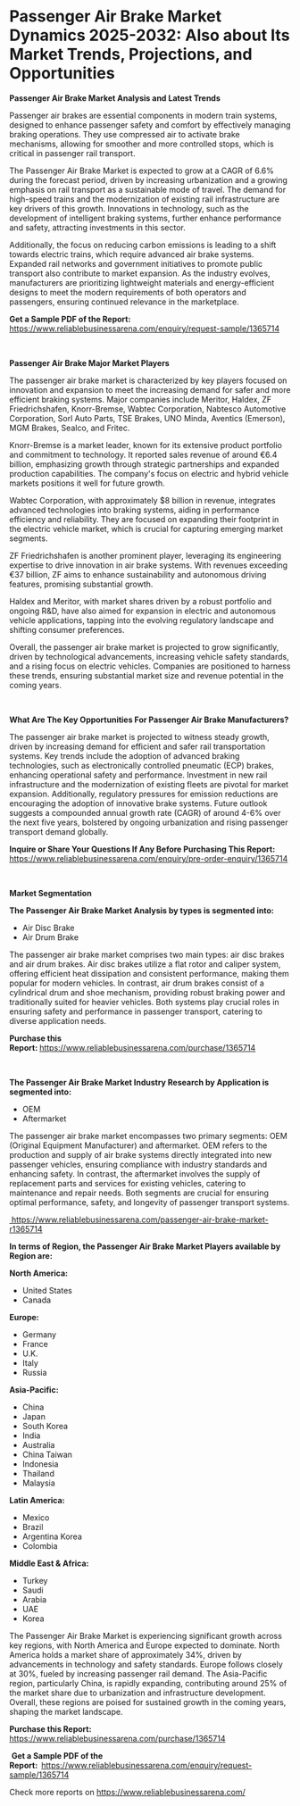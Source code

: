 <p><h1>Passenger Air Brake Market Dynamics 2025-2032: Also about Its Market Trends, Projections, and Opportunities</h1></p><p><strong>Passenger Air Brake Market Analysis and Latest Trends</strong></p>
<p><p>Passenger air brakes are essential components in modern train systems, designed to enhance passenger safety and comfort by effectively managing braking operations. They use compressed air to activate brake mechanisms, allowing for smoother and more controlled stops, which is critical in passenger rail transport.</p><p>The Passenger Air Brake Market is expected to grow at a CAGR of 6.6% during the forecast period, driven by increasing urbanization and a growing emphasis on rail transport as a sustainable mode of travel. The demand for high-speed trains and the modernization of existing rail infrastructure are key drivers of this growth. Innovations in technology, such as the development of intelligent braking systems, further enhance performance and safety, attracting investments in this sector.</p><p>Additionally, the focus on reducing carbon emissions is leading to a shift towards electric trains, which require advanced air brake systems. Expanded rail networks and government initiatives to promote public transport also contribute to market expansion. As the industry evolves, manufacturers are prioritizing lightweight materials and energy-efficient designs to meet the modern requirements of both operators and passengers, ensuring continued relevance in the marketplace.</p></p>
<p><strong>Get a Sample PDF of the Report:&nbsp;</strong> <a href="https://www.reliablebusinessarena.com/enquiry/request-sample/1365714?utm_campaign=3118&utm_medium=2&utm_source=Github&utm_content=ia&utm_term=22032025&utm_id=passenger-air-brake">https://www.reliablebusinessarena.com/enquiry/request-sample/1365714</a></p>
<p>&nbsp;</p>
<p><strong>Passenger Air Brake Major Market Players</strong></p>
<p><p>The passenger air brake market is characterized by key players focused on innovation and expansion to meet the increasing demand for safer and more efficient braking systems. Major companies include Meritor, Haldex, ZF Friedrichshafen, Knorr-Bremse, Wabtec Corporation, Nabtesco Automotive Corporation, Sorl Auto Parts, TSE Brakes, UNO Minda, Aventics (Emerson), MGM Brakes, Sealco, and Fritec.</p><p>Knorr-Bremse is a market leader, known for its extensive product portfolio and commitment to technology. It reported sales revenue of around €6.4 billion, emphasizing growth through strategic partnerships and expanded production capabilities. The company's focus on electric and hybrid vehicle markets positions it well for future growth.</p><p>Wabtec Corporation, with approximately $8 billion in revenue, integrates advanced technologies into braking systems, aiding in performance efficiency and reliability. They are focused on expanding their footprint in the electric vehicle market, which is crucial for capturing emerging market segments.</p><p>ZF Friedrichshafen is another prominent player, leveraging its engineering expertise to drive innovation in air brake systems. With revenues exceeding €37 billion, ZF aims to enhance sustainability and autonomous driving features, promising substantial growth.</p><p>Haldex and Meritor, with market shares driven by a robust portfolio and ongoing R&D, have also aimed for expansion in electric and autonomous vehicle applications, tapping into the evolving regulatory landscape and shifting consumer preferences.</p><p>Overall, the passenger air brake market is projected to grow significantly, driven by technological advancements, increasing vehicle safety standards, and a rising focus on electric vehicles. Companies are positioned to harness these trends, ensuring substantial market size and revenue potential in the coming years.</p></p>
<p>&nbsp;</p>
<p><strong>What Are The Key Opportunities For Passenger Air Brake Manufacturers?</strong></p>
<p><p>The passenger air brake market is projected to witness steady growth, driven by increasing demand for efficient and safer rail transportation systems. Key trends include the adoption of advanced braking technologies, such as electronically controlled pneumatic (ECP) brakes, enhancing operational safety and performance. Investment in new rail infrastructure and the modernization of existing fleets are pivotal for market expansion. Additionally, regulatory pressures for emission reductions are encouraging the adoption of innovative brake systems. Future outlook suggests a compounded annual growth rate (CAGR) of around 4-6% over the next five years, bolstered by ongoing urbanization and rising passenger transport demand globally.</p></p>
<p><strong>Inquire or Share Your Questions If Any Before Purchasing This Report:</strong> <a href="https://www.reliablebusinessarena.com/enquiry/pre-order-enquiry/1365714?utm_campaign=3118&utm_medium=2&utm_source=Github&utm_content=ia&utm_term=22032025&utm_id=passenger-air-brake">https://www.reliablebusinessarena.com/enquiry/pre-order-enquiry/1365714</a></p>
<p>&nbsp;</p>
<p><strong>Market Segmentation</strong></p>
<p><strong>The Passenger Air Brake Market Analysis by types is segmented into:</strong></p>
<p><ul><li>Air Disc Brake</li><li>Air Drum Brake</li></ul></p>
<p><p>The passenger air brake market comprises two main types: air disc brakes and air drum brakes. Air disc brakes utilize a flat rotor and caliper system, offering efficient heat dissipation and consistent performance, making them popular for modern vehicles. In contrast, air drum brakes consist of a cylindrical drum and shoe mechanism, providing robust braking power and traditionally suited for heavier vehicles. Both systems play crucial roles in ensuring safety and performance in passenger transport, catering to diverse application needs.</p></p>
<p><strong>Purchase this Report:&nbsp;</strong><a href="https://www.reliablebusinessarena.com/purchase/1365714?utm_campaign=3118&utm_medium=2&utm_source=Github&utm_content=ia&utm_term=22032025&utm_id=passenger-air-brake">https://www.reliablebusinessarena.com/purchase/1365714</a></p>
<p>&nbsp;</p>
<p><strong>The Passenger Air Brake Market Industry Research by Application is segmented into:</strong></p>
<p><ul><li>OEM</li><li>Aftermarket</li></ul></p>
<p><p>The passenger air brake market encompasses two primary segments: OEM (Original Equipment Manufacturer) and aftermarket. OEM refers to the production and supply of air brake systems directly integrated into new passenger vehicles, ensuring compliance with industry standards and enhancing safety. In contrast, the aftermarket involves the supply of replacement parts and services for existing vehicles, catering to maintenance and repair needs. Both segments are crucial for ensuring optimal performance, safety, and longevity of passenger transport systems.</p></p>
<p><a href="https://www.reliablebusinessarena.com/passenger-air-brake-market-r1365714?utm_campaign=3118&utm_medium=2&utm_source=Github&utm_content=ia&utm_term=22032025&utm_id=passenger-air-brake">&nbsp;https://www.reliablebusinessarena.com/passenger-air-brake-market-r1365714</a></p>
<p><strong>In terms of Region, the Passenger Air Brake Market Players available by Region are:</strong></p>
<p>
    <p> <strong> North America: </strong>
        <ul>
            <li>United States</li>
            <li>Canada</li>
        </ul>
        </p> 
    <p> <strong> Europe: </strong>
        <ul>
            <li>Germany</li>
            <li>France</li>
            <li>U.K.</li>
            <li>Italy</li>
            <li>Russia</li>
        </ul>
        </p> 
    <p> <strong> Asia-Pacific: </strong>
        <ul>
            <li>China</li>
            <li>Japan</li>
            <li>South Korea</li>
            <li>India</li>
            <li>Australia</li>
            <li>China Taiwan</li>
            <li>Indonesia</li>
            <li>Thailand</li>
            <li>Malaysia</li>
        </ul>
        </p> 
    <p> <strong> Latin America: </strong>
        <ul>
            <li>Mexico</li>
            <li>Brazil</li>
            <li>Argentina Korea</li>
            <li>Colombia</li>
        </ul>
        </p> 
    <p> <strong> Middle East & Africa: </strong>
        <ul>
            <li>Turkey</li>
            <li>Saudi</li>
            <li>Arabia</li>
            <li>UAE</li>
            <li>Korea</li>
        </ul>
    </p>
    </p>
<p><p>The Passenger Air Brake Market is experiencing significant growth across key regions, with North America and Europe expected to dominate. North America holds a market share of approximately 34%, driven by advancements in technology and safety standards. Europe follows closely at 30%, fueled by increasing passenger rail demand. The Asia-Pacific region, particularly China, is rapidly expanding, contributing around 25% of the market share due to urbanization and infrastructure development. Overall, these regions are poised for sustained growth in the coming years, shaping the market landscape.</p></p>
<p><strong>Purchase this Report: </strong><a href="https://www.reliablebusinessarena.com/purchase/1365714?utm_campaign=3118&utm_medium=2&utm_source=Github&utm_content=ia&utm_term=22032025&utm_id=passenger-air-brake">https://www.reliablebusinessarena.com/purchase/1365714</a></p>
<p>&nbsp;<strong>Get a Sample PDF of the Report:&nbsp;&nbsp;</strong><a href="https://www.reliablebusinessarena.com/enquiry/request-sample/1365714?utm_campaign=3118&utm_medium=2&utm_source=Github&utm_content=ia&utm_term=22032025&utm_id=passenger-air-brake">https://www.reliablebusinessarena.com/enquiry/request-sample/1365714</a></p>
<p><strong></strong></p>
<p>Check more reports on <a href="https://www.reliablebusinessarena.com/?utm_campaign=3118&utm_medium=2&utm_source=Github&utm_content=ia&utm_term=22032025&utm_id=passenger-air-brake">https://www.reliablebusinessarena.com/</a></p>